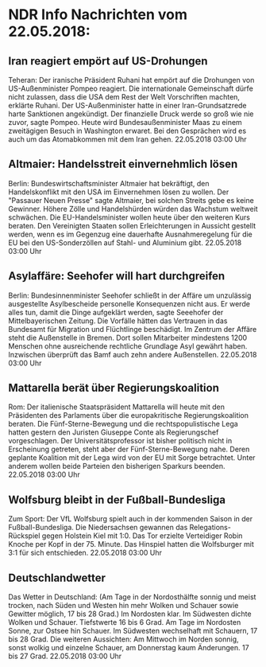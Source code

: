 # NDR Info Nachrichten vom 22.05.2018:


## Iran reagiert empört auf US-Drohungen
Teheran: Der iranische Präsident Ruhani hat empört auf die Drohungen von US-Außenminister Pompeo reagiert. Die internationale Gemeinschaft dürfe nicht zulassen, dass die USA dem Rest der Welt Vorschriften machten, erklärte Ruhani. Der US-Außenminister hatte in einer Iran-Grundsatzrede harte Sanktionen angekündigt. Der finanzielle Druck werde so groß wie nie zuvor, sagte Pompeo. Heute wird Bundesaußenminister Maas zu einem zweitägigen Besuch in Washington erwaret. Bei den Gesprächen wird es auch um das Atomabkommen mit dem Iran gehen. 22.05.2018 03:00 Uhr 

## Altmaier: Handelsstreit einvernehmlich lösen
Berlin: Bundeswirtschaftsminister Altmaier hat bekräftigt, den Handelskonflikt mit den USA im Einvernehmen lösen zu wollen. Der "Passauer Neuen Presse" sagte Altmaier, bei solchen Streits gebe es keine Gewinner. Höhere Zölle und Handelshürden würden das Wachstum weltweit schwächen. Die EU-Handelsminister wollen heute über den weiteren Kurs beraten. Den Vereinigten Staaten sollen Erleichterungen in Aussicht gestellt werden, wenn es im Gegenzug eine dauerhafte Ausnahmeregelung für die EU bei den US-Sonderzöllen auf Stahl- und Aluminium gibt. 22.05.2018 03:00 Uhr 

## Asylaffäre: Seehofer will hart durchgreifen
Berlin: Bundesinnenminister Seehofer schließt in der Affäre um unzulässig ausgestellte Asylbescheide personelle Konsequenzen nicht aus. Er werde alles tun, damit die Dinge aufgeklärt werden, sagte Seeehofer der Mittelbayerischen Zeitung. Die Vorfälle hätten das Vertrauen in das Bundesamt für Migration und Flüchtlinge beschädigt. Im Zentrum der Affäre steht die Außenstelle in Bremen. Dort sollen Mitarbeiter mindestens 1200 Menschen ohne ausreichende rechtliche Grundlage Asyl gewährt haben. Inzwischen überprüft das Bamf auch zehn andere Außenstellen. 22.05.2018 03:00 Uhr 

## Mattarella berät über Regierungskoalition
Rom: Der italienische Staatspräsident Mattarella will heute mit den Präsidenten des Parlaments über die europakritische Regierungskoalition beraten. Die Fünf-Sterne-Bewegung und die rechtspopulistische Lega hatten gestern den Juristen Giuseppe Conte als Regierungschef vorgeschlagen. Der Universitätsprofessor ist bisher politisch nicht in Erscheinung getreten, steht aber der Fünf-Sterne-Bewegung nahe. Deren geplante Koalition mit der Lega wird von der EU mit Sorge betrachtet. Unter anderem wollen beide Parteien den bisherigen Sparkurs beenden. 22.05.2018 03:00 Uhr 

## Wolfsburg bleibt in der Fußball-Bundesliga
Zum Sport: Der VfL Wolfsburg spielt auch in der kommenden Saison in der Fußball-Bundesliga. Die Niedersachsen gewannen das Relegations-Rückspiel gegen Holstein Kiel mit 1:0. Das Tor erzielte Verteidiger Robin Knoche per Kopf in der 75. Minute. Das Hinspiel hatten die Wolfsburger mit 3:1 für sich entschieden. 22.05.2018 03:00 Uhr 

## Deutschlandwetter
Das Wetter in Deutschland:
(Am Tage in der Nordosthälfte sonnig und meist trocken, nach Süden und Westen hin mehr Wolken und Schauer sowie Gewitter möglich, 17 bis 28 Grad.) Im Nordosten klar. Im Südwesten dichte Wolken und Schauer. Tiefstwerte 16 bis 6 Grad. Am Tage im Nordosten Sonne, zur Ostsee hin Schauer. Im Südwesten wechselhaft mit Schauern, 17 bis 28 Grad. Die weiteren Aussichten: Am Mittwoch im Norden sonnig, sonst wolkig und einzelne Schauer, am Donnerstag kaum Änderungen. 17 bis 27 Grad. 22.05.2018 03:00 Uhr 
